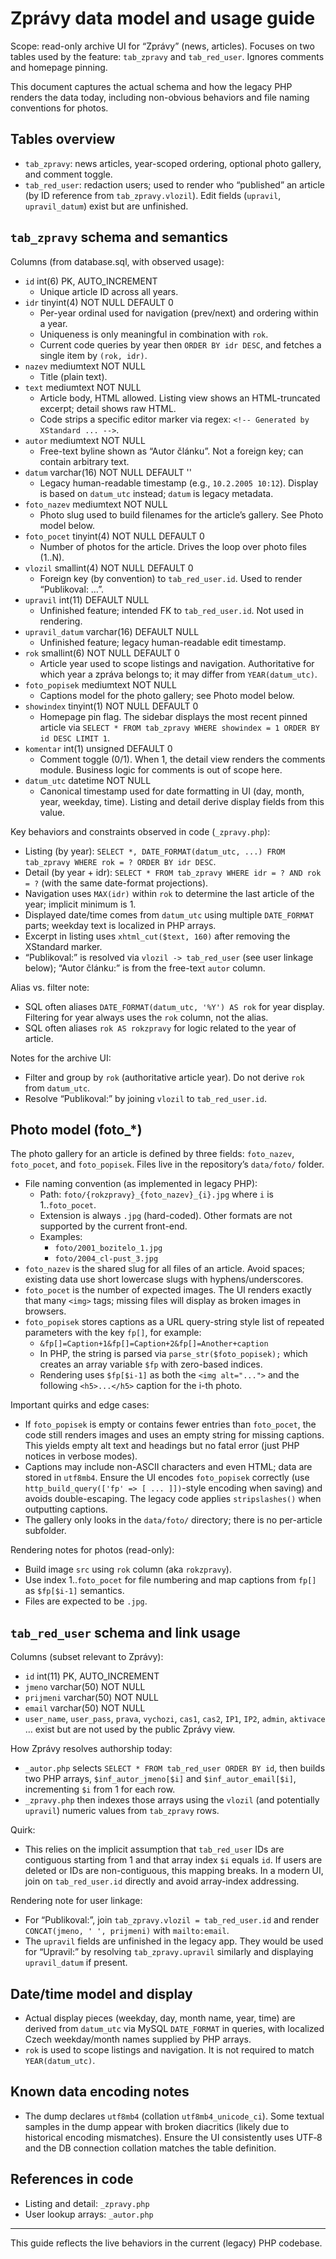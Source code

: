 # Zprávy data model and usage guide

Scope: read-only archive UI for “Zprávy” (news, articles). Focuses on two tables used by the feature: `tab_zpravy` and `tab_red_user`. Ignores comments and homepage pinning.

This document captures the actual schema and how the legacy PHP renders the data today, including non-obvious behaviors and file naming conventions for photos.

## Tables overview

- `tab_zpravy`: news articles, year-scoped ordering, optional photo gallery, and comment toggle.
- `tab_red_user`: redaction users; used to render who “published” an article (by ID reference from `tab_zpravy.vlozil`). Edit fields (`upravil`, `upravil_datum`) exist but are unfinished.


## `tab_zpravy` schema and semantics

Columns (from database.sql, with observed usage):

- `id` int(6) PK, AUTO_INCREMENT
  - Unique article ID across all years.
- `idr` tinyint(4) NOT NULL DEFAULT 0
  - Per-year ordinal used for navigation (prev/next) and ordering within a year.
  - Uniqueness is only meaningful in combination with `rok`.
  - Current code queries by year then `ORDER BY idr DESC`, and fetches a single item by `(rok, idr)`.
- `nazev` mediumtext NOT NULL
  - Title (plain text).
- `text` mediumtext NOT NULL
  - Article body, HTML allowed. Listing view shows an HTML-truncated excerpt; detail shows raw HTML.
  - Code strips a specific editor marker via regex: `<!-- Generated by XStandard ... -->`.
- `autor` mediumtext NOT NULL
  - Free-text byline shown as “Autor článku”. Not a foreign key; can contain arbitrary text.
- `datum` varchar(16) NOT NULL DEFAULT ''
  - Legacy human-readable timestamp (e.g., `10.2.2005 10:12`). Display is based on `datum_utc` instead; `datum` is legacy metadata.
- `foto_nazev` mediumtext NOT NULL
  - Photo slug used to build filenames for the article’s gallery. See Photo model below.
- `foto_pocet` tinyint(4) NOT NULL DEFAULT 0
  - Number of photos for the article. Drives the loop over photo files (1..N).
- `vlozil` smallint(4) NOT NULL DEFAULT 0
  - Foreign key (by convention) to `tab_red_user.id`. Used to render “Publikoval: …”.
- `upravil` int(11) DEFAULT NULL
  - Unfinished feature; intended FK to `tab_red_user.id`. Not used in rendering.
- `upravil_datum` varchar(16) DEFAULT NULL
  - Unfinished feature; legacy human-readable edit timestamp.
- `rok` smallint(6) NOT NULL DEFAULT 0
  - Article year used to scope listings and navigation. Authoritative for which year a zpráva belongs to; it may differ from `YEAR(datum_utc)`.
- `foto_popisek` mediumtext NOT NULL
  - Captions model for the photo gallery; see Photo model below.
- `showindex` tinyint(1) NOT NULL DEFAULT 0
  - Homepage pin flag. The sidebar displays the most recent pinned article via `SELECT * FROM tab_zpravy WHERE showindex = 1 ORDER BY id DESC LIMIT 1`.
- `komentar` int(1) unsigned DEFAULT 0
  - Comment toggle (0/1). When 1, the detail view renders the comments module. Business logic for comments is out of scope here.
- `datum_utc` datetime NOT NULL
  - Canonical timestamp used for date formatting in UI (day, month, year, weekday, time). Listing and detail derive display fields from this value.

Key behaviors and constraints observed in code (`_zpravy.php`):

- Listing (by year): `SELECT *, DATE_FORMAT(datum_utc, ...) FROM tab_zpravy WHERE rok = ? ORDER BY idr DESC`.
- Detail (by year + idr): `SELECT * FROM tab_zpravy WHERE idr = ? AND rok = ?` (with the same date-format projections).
- Navigation uses `MAX(idr)` within `rok` to determine the last article of the year; implicit minimum is 1.
- Displayed date/time comes from `datum_utc` using multiple `DATE_FORMAT` parts; weekday text is localized in PHP arrays.
- Excerpt in listing uses `xhtml_cut($text, 160)` after removing the XStandard marker.
- “Publikoval:” is resolved via `vlozil -> tab_red_user` (see user linkage below); “Autor článku:” is from the free-text `autor` column.

Alias vs. filter note:

- SQL often aliases `DATE_FORMAT(datum_utc, '%Y') AS rok` for year display. Filtering for year always uses the `rok` column, not the alias.
- SQL often aliases `rok AS rokzpravy` for logic related to the year of article.

Notes for the archive UI:

- Filter and group by `rok` (authoritative article year). Do not derive `rok` from `datum_utc`.
- Resolve “Publikoval:” by joining `vlozil` to `tab_red_user.id`.


## Photo model (foto_*)

The photo gallery for an article is defined by three fields: `foto_nazev`, `foto_pocet`, and `foto_popisek`. Files live in the repository’s `data/foto/` folder.

- File naming convention (as implemented in legacy PHP):
  - Path: `foto/{rokzpravy}_{foto_nazev}_{i}.jpg` where `i` is 1..`foto_pocet`.
  - Extension is always `.jpg` (hard-coded). Other formats are not supported by the current front-end.
  - Examples:
    - `foto/2001_bozitelo_1.jpg`
    - `foto/2004_cl-pust_3.jpg`
- `foto_nazev` is the shared slug for all files of an article. Avoid spaces; existing data use short lowercase slugs with hyphens/underscores.
- `foto_pocet` is the number of expected images. The UI renders exactly that many `<img>` tags; missing files will display as broken images in browsers.
- `foto_popisek` stores captions as a URL query-string style list of repeated parameters with the key `fp[]`, for example:
  - `&fp[]=Caption+1&fp[]=Caption+2&fp[]=Another+caption`
  - In PHP, the string is parsed via `parse_str($foto_popisek);` which creates an array variable `$fp` with zero-based indices.
  - Rendering uses `$fp[$i-1]` as both the `<img alt="...">` and the following `<h5>...</h5>` caption for the i-th photo.

Important quirks and edge cases:

- If `foto_popisek` is empty or contains fewer entries than `foto_pocet`, the code still renders images and uses an empty string for missing captions. This yields empty alt text and headings but no fatal error (just PHP notices in verbose modes).
- Captions may include non-ASCII characters and even HTML; data are stored in `utf8mb4`. Ensure the UI encodes `foto_popisek` correctly (use `http_build_query(['fp' => [ ... ]])`-style encoding when saving) and avoids double-escaping. The legacy code applies `stripslashes()` when outputting captions.
- The gallery only looks in the `data/foto/` directory; there is no per-article subfolder.

Rendering notes for photos (read-only):

- Build image `src` using `rok` column (aka `rokzpravy`).
- Use index 1..`foto_pocet` for file numbering and map captions from `fp[]` as `$fp[$i-1]` semantics.
- Files are expected to be `.jpg`.


## `tab_red_user` schema and link usage

Columns (subset relevant to Zprávy):

- `id` int(11) PK, AUTO_INCREMENT
- `jmeno` varchar(50) NOT NULL
- `prijmeni` varchar(50) NOT NULL
- `email` varchar(50) NOT NULL
- `user_name`, `user_pass`, `prava`, `vychozi`, `cas1`, `cas2`, `IP1`, `IP2`, `admin`, `aktivace` … exist but are not used by the public Zprávy view.

How Zprávy resolves authorship today:

- `_autor.php` selects `SELECT * FROM tab_red_user ORDER BY id`, then builds two PHP arrays, `$inf_autor_jmeno[$i]` and `$inf_autor_email[$i]`, incrementing `$i` from 1 for each row.
- `_zpravy.php` then indexes those arrays using the `vlozil` (and potentially `upravil`) numeric values from `tab_zpravy` rows.

Quirk:

- This relies on the implicit assumption that `tab_red_user` IDs are contiguous starting from 1 and that array index `$i` equals `id`. If users are deleted or IDs are non-contiguous, this mapping breaks. In a modern UI, join on `tab_red_user.id` directly and avoid array-index addressing.

Rendering note for user linkage:

- For “Publikoval:”, join `tab_zpravy.vlozil = tab_red_user.id` and render `CONCAT(jmeno, ' ', prijmeni)` with `mailto:email`.
- The `upravil` fields are unfinished in the legacy app. They would be used for “Upravil:” by resolving `tab_zpravy.upravil` similarly and displaying `upravil_datum` if present.


## Date/time model and display

- Actual display pieces (weekday, day, month name, year, time) are derived from `datum_utc` via MySQL `DATE_FORMAT` in queries, with localized Czech weekday/month names supplied by PHP arrays.
- `rok` is used to scope listings and navigation. It is not required to match `YEAR(datum_utc)`.


## Known data encoding notes

- The dump declares `utf8mb4` (collation `utf8mb4_unicode_ci`). Some textual samples in the dump appear with broken diacritics (likely due to historical encoding mismatches). Ensure the UI consistently uses UTF‑8 and the DB connection collation matches the table definition.


## References in code

- Listing and detail: `_zpravy.php`
- User lookup arrays: `_autor.php`


---

This guide reflects the live behaviors in the current (legacy) PHP codebase.

